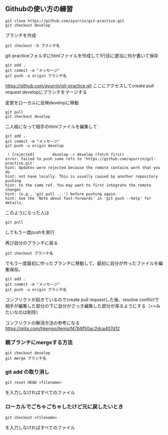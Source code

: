 ## Githubの使い方の練習

```
git clone https://github.com/ayurrin/git-practice.git
git checkout develop

```
ブランチを作成
```
git checkout -b ブランチ名
```
git-practiceフォルダにhtmlファイルを作成して1行目に適当に何か書いて保存

```
git add .
git commit -m "メッセージ"
git push -u origin ブランチ名
```
https://github.com/ayurrin/git-practice.git
ここにアクセスしてcreate pull request
developにブランチをマージする

変更をローカルに反映developに移動
```
git pull
git checkout develop
```


二人組になって相手のhtmlファイルを編集して
```
git add .
git commit -m "メッセージ"
git push -u origin develop
```

```
 ! [rejected]        develop -> develop (fetch first)
error: failed to push some refs to 'https://github.com/ayurrin/git-practice.git'
hint: Updates were rejected because the remote contains work that you do
hint: not have locally. This is usually caused by another repository pushing
hint: to the same ref. You may want to first integrate the remote changes
hint: (e.g., 'git pull ...') before pushing again.
hint: See the 'Note about fast-forwards' in 'git push --help' for details.

```
このようになった人は
```
git pull
```
してもう一度pushを実行

再び自分のブランチに戻る
```
git checkout ブランチ名
```
でもう一度最初に作ったブランチに移動して、最初に自分が作ったファイルを編集保存。

```
git add .
git commit -m "メッセージ"
git push -u origin ブランチ名
```
コンフリクトが起きているのでcreate pull requestした後、resolve conflictで相手が編集した部分の下に自分がさっき編集した部分が来るようにする（>>みたいなのは削除）

コンフリクトの解消方法の参考になる
https://qiita.com/hkengo/items/f47b9f50ac2dca407d12

### 親ブランチにmergeする方法
```
git checkout develop
git merge ブランチ名
```

### git add の取り消し
```
git reset HEAD <filename>
```
<filename>を入力しなければすべてのファイル

### ローカルでごちゃごちゃしたけど元に戻したいとき
```
git checkout <filename>
```
<filename>を入力しなければすべてのファイル